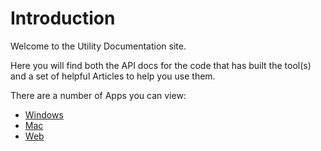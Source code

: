 # Introduction

Welcome to the Utility Documentation site.

Here you will find both the API docs for the code that has built the tool(s) and a set of helpful Articles to help you use them.

There are a number of Apps you can view:

- [Windows](windows/windows.md)
- [Mac](mac/mac.md)
- [Web](web/web.md)
